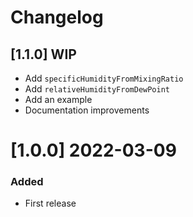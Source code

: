# Changelog

## [1.1.0] WIP
 - Add `specificHumidityFromMixingRatio`
 - Add `relativeHumidityFromDewPoint`
 - Add an example
 - Documentation improvements

# [1.0.0] 2022-03-09

### Added
 - First release